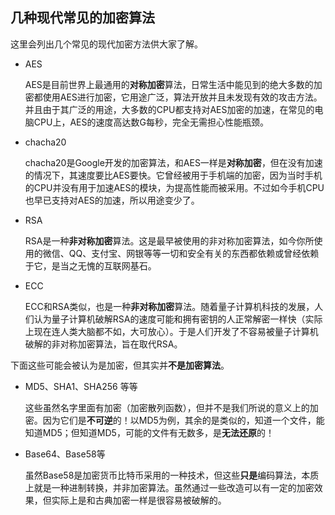 ## 几种现代常见的加密算法

这里会列出几个常见的现代加密方法供大家了解。

- AES

  AES是目前世界上最通用的**对称加密**算法，日常生活中能见到的绝大多数的加密都使用AES进行加密，它用途广泛，算法开放并且未发现有效的攻击方法。并且由于其广泛的用途，大多数的CPU都支持对AES加密的加速，在常见的电脑CPU上，AES的速度高达数G每秒，完全无需担心性能瓶颈。

- chacha20

  chacha20是Google开发的加密算法，和AES一样是**对称加密**，但在没有加速的情况下，其速度要比AES要快。它曾经被用于手机端的加密，因为当时手机的CPU并没有用于加速AES的模块，为提高性能而被采用。不过如今手机CPU也早已支持对AES的加速，所以用途变少了。

- RSA

  RSA是一种**非对称加密**算法。这是最早被使用的非对称加密算法，如今你所使用的微信、QQ、支付宝、网银等等一切和安全有关的东西都依赖或曾经依赖于它，是当之无愧的互联网基石。

- ECC

  ECC和RSA类似，也是一种**非对称加密**算法。随着量子计算机科技的发展，人们认为量子计算机破解RSA的速度可能和拥有密钥的人正常解密一样快（实际上现在连人类大脑都不如，大可放心）。于是人们开发了不容易被量子计算机破解的非对称加密算法，旨在取代RSA。

下面这些可能会被认为是加密，但其实并**不是加密算法**。

- MD5、SHA1、SHA256 等等

  这些虽然名字里面有加密（加密散列函数），但并不是我们所说的意义上的加密。因为它们是**不可逆**的！以MD5为例，其余的是类似的，知道一个文件，能知道MD5；但知道MD5，可能的文件有无数多，是**无法还原**的！

- Base64、Base58等

  虽然Base58是加密货币比特币采用的一种技术，但这些**只是**编码算法，本质上就是一种进制转换，并非加密算法。虽然通过一些改造可以有一定的加密效果，但实际上是和古典加密一样是很容易被破解的。

